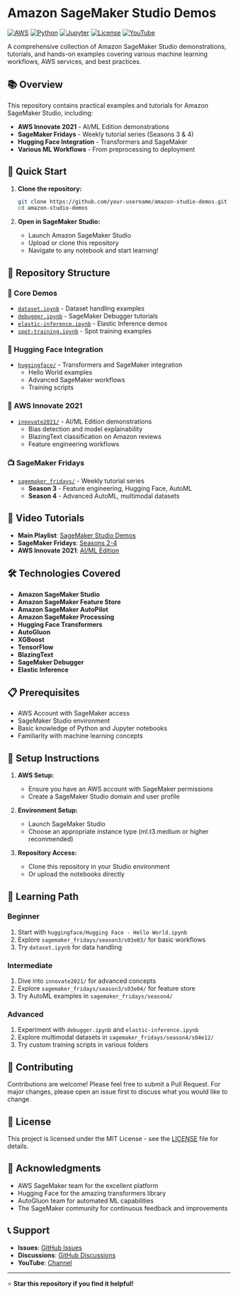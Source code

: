 # Amazon SageMaker Studio Demos

[![AWS](https://img.shields.io/badge/AWS-SageMaker-orange?logo=amazon-aws)](https://aws.amazon.com/sagemaker/)
[![Python](https://img.shields.io/badge/Python-3.7%2B-blue?logo=python)](https://www.python.org/)
[![Jupyter](https://img.shields.io/badge/Jupyter-Notebook-orange?logo=jupyter)](https://jupyter.org/)
[![License](https://img.shields.io/badge/License-MIT-green.svg)](LICENSE)
[![YouTube](https://img.shields.io/badge/YouTube-Channel-red?logo=youtube)](https://www.youtube.com/playlist?list=PLJgojBtbsuc0MjdtpJPo4g4PL8mMsd2nK)

A comprehensive collection of Amazon SageMaker Studio demonstrations, tutorials, and hands-on examples covering various machine learning workflows, AWS services, and best practices.

## 📚 Overview

This repository contains practical examples and tutorials for Amazon SageMaker Studio, including:

- **AWS Innovate 2021** - AI/ML Edition demonstrations
- **SageMaker Fridays** - Weekly tutorial series (Seasons 3 & 4)
- **Hugging Face Integration** - Transformers and SageMaker
- **Various ML Workflows** - From preprocessing to deployment

## 🚀 Quick Start

1. **Clone the repository:**
   ```bash
   git clone https://github.com/your-username/amazon-studio-demos.git
   cd amazon-studio-demos
   ```

2. **Open in SageMaker Studio:**
   - Launch Amazon SageMaker Studio
   - Upload or clone this repository
   - Navigate to any notebook and start learning!

## 📁 Repository Structure

### 🎯 Core Demos
- [`dataset.ipynb`](dataset.ipynb) - Dataset handling examples
- [`debugger.ipynb`](debugger.ipynb) - SageMaker Debugger tutorials
- [`elastic-inference.ipynb`](elastic-inference.ipynb) - Elastic Inference demos
- [`spot-training.ipynb`](spot-training.ipynb) - Spot training examples

### 🤗 Hugging Face Integration
- [`huggingface/`](huggingface/) - Transformers and SageMaker integration
  - Hello World examples
  - Advanced SageMaker workflows
  - Training scripts

### 🎪 AWS Innovate 2021
- [`innovate2021/`](innovate2021/) - AI/ML Edition demonstrations
  - Bias detection and model explainability
  - BlazingText classification on Amazon reviews
  - Feature engineering workflows

### 📺 SageMaker Fridays
- [`sagemaker_fridays/`](sagemaker_fridays/) - Weekly tutorial series
  - **Season 3** - Feature engineering, Hugging Face, AutoML
  - **Season 4** - Advanced AutoML, multimodal datasets

## 🎥 Video Tutorials

- **Main Playlist**: [SageMaker Studio Demos](https://www.youtube.com/playlist?list=PLJgojBtbsuc0MjdtpJPo4g4PL8mMsd2nK)
- **SageMaker Fridays**: [Seasons 2-4](https://www.youtube.com/playlist?list=PLJgojBtbsuc1i4OGxxsWHxY-KeAYUFFbe)
- **AWS Innovate 2021**: [AI/ML Edition](https://pages.awscloud.com/SageMakerFridays)

## 🛠️ Technologies Covered

- **Amazon SageMaker Studio**
- **Amazon SageMaker Feature Store**
- **Amazon SageMaker AutoPilot**
- **Amazon SageMaker Processing**
- **Hugging Face Transformers**
- **AutoGluon**
- **XGBoost**
- **TensorFlow**
- **BlazingText**
- **SageMaker Debugger**
- **Elastic Inference**

## 📋 Prerequisites

- AWS Account with SageMaker access
- SageMaker Studio environment
- Basic knowledge of Python and Jupyter notebooks
- Familiarity with machine learning concepts

## 🔧 Setup Instructions

1. **AWS Setup:**
   - Ensure you have an AWS account with SageMaker permissions
   - Create a SageMaker Studio domain and user profile

2. **Environment Setup:**
   - Launch SageMaker Studio
   - Choose an appropriate instance type (ml.t3.medium or higher recommended)

3. **Repository Access:**
   - Clone this repository in your Studio environment
   - Or upload the notebooks directly

## 📖 Learning Path

### Beginner
1. Start with `huggingface/Hugging Face - Hello World.ipynb`
2. Explore `sagemaker_fridays/season3/s03e03/` for basic workflows
3. Try `dataset.ipynb` for data handling

### Intermediate
1. Dive into `innovate2021/` for advanced concepts
2. Explore `sagemaker_fridays/season3/s03e04/` for feature store
3. Try AutoML examples in `sagemaker_fridays/season4/`

### Advanced
1. Experiment with `debugger.ipynb` and `elastic-inference.ipynb`
2. Explore multimodal datasets in `sagemaker_fridays/season4/s04e12/`
3. Try custom training scripts in various folders

## 🤝 Contributing

Contributions are welcome! Please feel free to submit a Pull Request. For major changes, please open an issue first to discuss what you would like to change.

## 📄 License

This project is licensed under the MIT License - see the [LICENSE](LICENSE) file for details.

## 🙏 Acknowledgments

- AWS SageMaker team for the excellent platform
- Hugging Face for the amazing transformers library
- AutoGluon team for automated ML capabilities
- The SageMaker community for continuous feedback and improvements

## 📞 Support

- **Issues**: [GitHub Issues](https://github.com/your-username/amazon-studio-demos/issues)
- **Discussions**: [GitHub Discussions](https://github.com/your-username/amazon-studio-demos/discussions)
- **YouTube**: [Channel](https://www.youtube.com/playlist?list=PLJgojBtbsuc0MjdtpJPo4g4PL8mMsd2nK)

---

⭐ **Star this repository if you find it helpful!**
